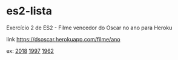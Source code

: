# es2-lista
Exercício 2 de ES2 - Filme vencedor do Oscar no ano para Heroku

link https://dsoscar.herokuapp.com/filme/ano

ex:
[2018](https://dsoscar.herokuapp.com/filme/2018)
[1997](https://dsoscar.herokuapp.com/filme/1997)
[1962](https://dsoscar.herokuapp.com/filme/1962)